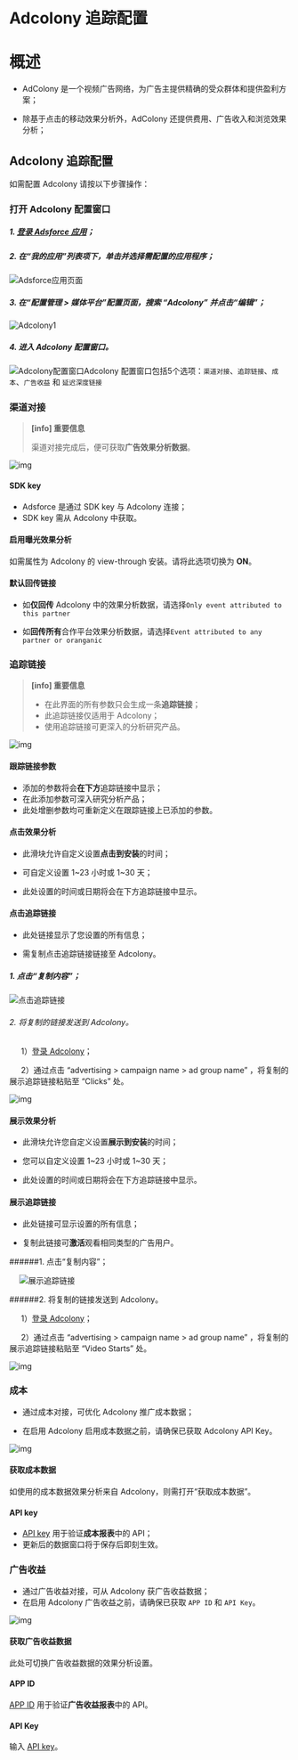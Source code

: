 # **Adcolony 追踪配置**

# 概述

* AdColony 是一个视频广告网络，为广告主提供精确的受众群体和提供盈利方案；

* 除基于点击的移动效果分析外，AdColony 还提供费用、广告收入和浏览效果分析；

## Adcolony 追踪配置

  如需配置 Adcolony 请按以下步骤操作：

### 打开 Adcolony 配置窗口

##### 1. [登录 Adsforce 应用](<https://demo-portal.adsforce.io/login>)；

##### 2. 在“我的应用”列表项下，单击并选择需配置的应用程序；

![Adsforce应用页面](Adsforce应用页面.PNG)

##### 3. 在“配置管理 > 媒体平台”配置页面，搜索 “Adcolony” 并点击“编辑”；    

![Adcolony1](Adcolony1.png)

##### 4. 进入 **Adcolony** 配置窗口。

![Adcolony配置窗口](Adcolony配置窗口.png)Adcolony 配置窗口包括5个选项：`渠道对接`、`追踪链接`、`成本`、`广告收益` 和 `延迟深度链接`

### 渠道对接

> **[info] 重要信息**
>
> 渠道对接完成后，便可获取**广告效果分析数据**。

![img](Adcolony2.png)

#### SDK key

* Adsforce 是通过 SDK key 与 Adcolony 连接；
* SDK key 需从 Adcolony 中获取。

#### 启用曝光效果分析

如需属性为 Adcolony 的 view-through 安装。请将此选项切换为 **ON**。

#### 默认回传链接

* 如**仅回传** Adcolony 中的效果分析数据，请选择`Only event attributed to this partner`

* 如**回传所有**合作平台效果分析数据，请选择`Event attributed to any partner or oranganic`

### 追踪链接

> **[info] 重要信息**
>
> * 在此界面的所有参数只会生成一条**追踪链接**；
> * 此追踪链接仅适用于 Adcolony；
> * 使用追踪链接可更深入的分析研究产品。

![img](Adcolony3.png)

#### 跟踪链接参数

* 添加的参数将会**在下方**追踪链接中显示；
* 在此添加参数可深入研究分析产品；
* 此处增删参数均可重新定义在跟踪链接上已添加的参数。

#### 点击效果分析

* 此滑块允许自定义设置**点击到安装**的时间；

* 可自定义设置 1~23 小时或 1~30 天；

* 此处设置的时间或日期将会在下方追踪链接中显示。

#### 点击追踪链接

* 此处链接显示了您设置的所有信息；

* 需复制点击追踪链接链接至 Adcolony。

##### 1. 点击“复制内容”；

![点击追踪链接](点击追踪链接.png)

###### 2. 将复制的链接发送到 Adcolony。

&ensp;&ensp;&ensp;1）[登录 Adcolony](https://clients.adcolony.com/login)；

&ensp;&ensp;&ensp;2）通过点击 “advertising > campaign name > ad group name” ，将复制的展示追踪链接粘贴至 “Clicks” 处。

![img](Adcolony_ClickLink.png)

#### 展示效果分析

* 此滑块允许您自定义设置**展示到安装**的时间；

* 您可以自定义设置 1~23 小时或 1~30 天；

* 此处设置的时间或日期将会在下方追踪链接中显示。

#### 展示追踪链接

* 此处链接可显示设置的所有信息；

* 复制此链接可**激活**观看相同类型的广告用户。          

######1. 点击“复制内容”；

&ensp; &ensp;![展示追踪链接](展示追踪链接.png)

######2. 将复制的链接发送到 Adcolony。

&ensp;&ensp;&ensp;1）[登录 Adcolony](https://clients.adcolony.com/login)；

&ensp;&ensp;&ensp;2）通过点击 “advertising > campaign name > ad group name” ，将复制的展示追踪链接粘贴至 “Video Starts” 处。

![img](Adcolony_ShowLink.png)  

### 成本

* 通过成本对接，可优化 Adcolony 推广成本数据；

* 在启用 Adcolony 启用成本数据之前，请确保已获取 Adcolony API Key。

![img](Adcolony4.png)

#### 获取成本数据

如使用的成本数据效果分析来自 Adcolony，则需打开“获取成本数据”。

#### API key

* [API key](api-key/README.md) 用于验证**成本报表**中的 API；
* 更新后的数据窗口将于保存后即刻生效。

### 广告收益

* 通过广告收益对接，可从 Adcolony 获广告收益数据；
* 在启用 Adcolony 广告收益之前，请确保已获取 `APP ID` 和 `API Key`。

![img](Adcolony5.png)

#### 获取广告收益数据

此处可切换广告收益数据的效果分析设置。

#### APP ID

[APP ID](app_id/README.md) 用于验证**广告收益报表**中的 API。

#### API Key

输入 [API key](api-key/README.md)。

